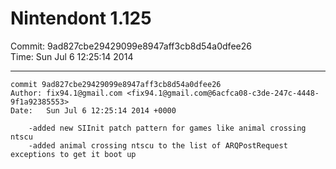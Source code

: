# Nintendont 1.125
Commit: 9ad827cbe29429099e8947aff3cb8d54a0dfee26  
Time: Sun Jul 6 12:25:14 2014   

-----

```
commit 9ad827cbe29429099e8947aff3cb8d54a0dfee26
Author: fix94.1@gmail.com <fix94.1@gmail.com@6acfca08-c3de-247c-4448-9f1a92385553>
Date:   Sun Jul 6 12:25:14 2014 +0000

    -added new SIInit patch pattern for games like animal crossing ntscu
    -added animal crossing ntscu to the list of ARQPostRequest exceptions to get it boot up
```
